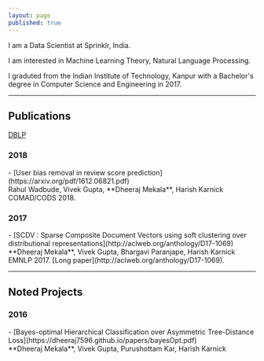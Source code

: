 ```yaml
---
layout: page
published: true
---
```

I am a Data Scientist at Sprinklr, India.

I am interested in Machine Learning Theory, Natural Language Processing.

I graduted from the Indian Institute of Technology, Kanpur with a Bachelor's degree in Computer Science and Engineering in 2017. 

---
## Publications
[DBLP](https://dblp.org/pers/hd/m/Mekala:Dheeraj)
<h3>2018</h3>
   - [User bias removal in review score prediction](https://arxiv.org/pdf/1612.06821.pdf) <br />Rahul Wadbude, Vivek Gupta, **Dheeraj Mekala**, Harish Karnick <br />COMAD/CODS 2018.
<h3>2017</h3>
   - [SCDV : Sparse Composite Document Vectors using soft clustering over distributional representations](http://aclweb.org/anthology/D17-1069) <br />**Dheeraj Mekala**, Vivek Gupta, Bhargavi Paranjape, Harish Karnick <br />EMNLP 2017. [Long paper](http://aclweb.org/anthology/D17-1069).

---
## Noted Projects
<h3>2016</h3>
   - [Bayes-optimal Hierarchical Classification over Asymmetric Tree-Distance Loss](https://dheeraj7596.github.io/papers/bayesOpt.pdf) <br />**Dheeraj Mekala**, Vivek Gupta, Purushottam Kar, Harish Karnick <br />
